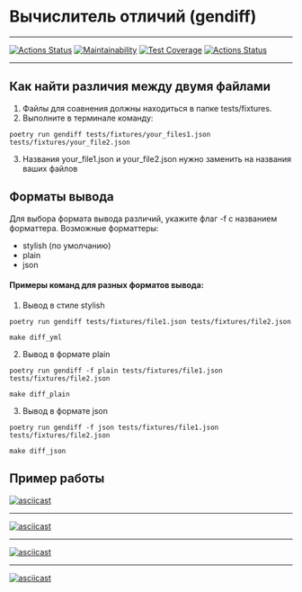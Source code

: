 # Вычислитель отличий (gendiff)
***
[![Actions Status](https://github.com/Kucher1995/python-project-50/actions/workflows/hexlet-check.yml/badge.svg)](https://github.com/Kucher1995/python-project-50/actions)
[![Maintainability](https://api.codeclimate.com/v1/badges/3f4df24e809347c8ebf7/maintainability)](https://codeclimate.com/github/Kucher1995/python-project-50/maintainability)
[![Test Coverage](https://api.codeclimate.com/v1/badges/3f4df24e809347c8ebf7/test_coverage)](https://codeclimate.com/github/Kucher1995/python-project-50/test_coverage)
[![Actions Status](https://github.com/Kucher1995/python-project-50/actions/workflows/my_workflow.yml/badge.svg)](https://github.com/Kucher1995/python-project-50/actions)
***
## Как найти различия между двумя файлами

1. Файлы для соавнения должны находиться в папке tests/fixtures.
2. Выполните в терминале команду:
```
poetry run gendiff tests/fixtures/your_files1.json tests/fixtures/your_file2.json
```
3. Названия your_file1.json и your_file2.json нужно заменить на названия ваших файлов
## Форматы вывода

Для выбора формата вывода различий, укажите флаг -f с названием форматтера. Возможные форматтеры:

- stylish (по умолчанию)
- plain
- json

#### Примеры команд для разных форматов вывода:


1. Вывод в стиле stylish
```
poetry run gendiff tests/fixtures/file1.json tests/fixtures/file2.json
```
```
make diff_yml
```
2. Вывод в формате plain
```
poetry run gendiff -f plain tests/fixtures/file1.json tests/fixtures/file2.json
```
```
make diff_plain
```
3. Вывод в формате json
```
poetry run gendiff -f json tests/fixtures/file1.json tests/fixtures/file2.json
```
```
make diff_json
```
## Пример работы
[![asciicast](https://asciinema.org/a/df1gO3WsOOA4yCcH64bO3pSsO.svg)](https://asciinema.org/a/df1gO3WsOOA4yCcH64bO3pSsO)
***
[![asciicast](https://asciinema.org/a/KTB5VKQ9uZdlmyDLdBO9HLAK7.svg)](https://asciinema.org/a/KTB5VKQ9uZdlmyDLdBO9HLAK7)
***
[![asciicast](https://asciinema.org/a/OHwfMOrBzeuJnMm1cc2N57WD0.svg)](https://asciinema.org/a/OHwfMOrBzeuJnMm1cc2N57WD0)
***
[![asciicast](https://asciinema.org/a/3RaaAr1nOIMdr2aA7NruPwq5M.svg)](https://asciinema.org/a/3RaaAr1nOIMdr2aA7NruPwq5M)
